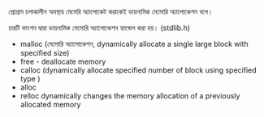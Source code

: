 প্রোগ্রাম চলাকালীন অবস্থায় মেমেরি অ্যালোকেট করাকেই ডায়নামিক মেমোরি অ্যালোকেশন বলে। 

চারটি ফাংশন দ্বারা ডায়নামিক মেমোরি অ্যালোকেশন হ্যান্ডেল করা হয়। (stdlib.h)
- malloc (মেমোরি অ্যালোকেশন, dynamically allocate a single large block with specified size)
- free - deallocate memory
- calloc (dynamically allocate specified number of block using specified type  )
- alloc
- relloc dynamically changes the memory allocation of a previously allocated memory

